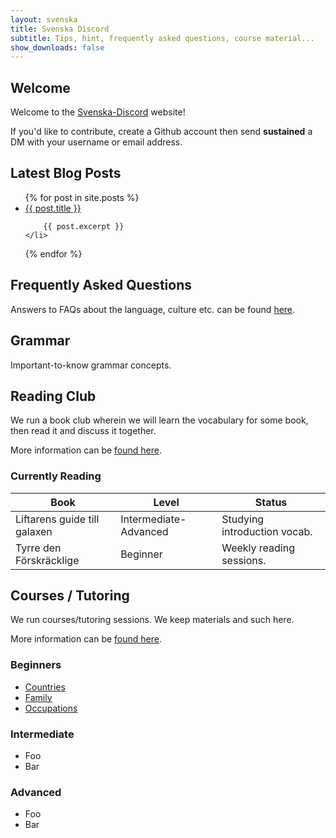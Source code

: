 ```yaml
---
layout: svenska
title: Svenska Discord
subtitle: Tips, hint, frequently asked questions, course material...
show_downloads: false
---
```


## Welcome

Welcome to the [Svenska-Discord](https://discord.gg/FUMTtWJ) website!

If you'd like to contribute, create a Github account then send **sustained** a DM with your username or email address. 

## Latest Blog Posts

<ul>
{% for post in site.posts %}
	<li>
		<a href="{{ site.baseurl }}{% post_url post.url %}">{{ post.title }}</a>

		{{ post.excerpt }}
	</li>
{% endfor %}
</ul>

## Frequently Asked Questions

Answers to FAQs about the language, culture etc. can be found [here](faqs/index.html).

## Grammar

Important-to-know grammar concepts.

## Reading Club

We run a book club wherein we will learn the vocabulary for some book, then read it and discuss it together.

More information can be [found here](reading.html).

### Currently Reading

Book								| Level						| Status
-----------------------------------	| ------------------------- | -------------------------
Liftarens guide till galaxen		| Intermediate-Advanced		| Studying introduction vocab.
Tyrre den Förskräcklige				| Beginner					| Weekly reading sessions.

## Courses / Tutoring

We run courses/tutoring sessions. We keep materials and such here.

More information can be [found here](courses/index.html).

### Beginners

* [Countries](courses/beginner/countries.html)
* [Family](courses/beginner/family.html)
* [Occupations](courses/beginner/occupations.html)

### Intermediate

* Foo
* Bar

### Advanced

* Foo
* Bar
